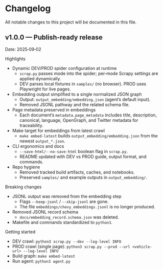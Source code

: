 # Changelog

All notable changes to this project will be documented in this file.

## v1.0.0 — Publish‑ready release

Date: 2025‑09‑02

Highlights

- Dynamic DEV/PROD spider configuration at runtime
  - `scrap.py` passes mode into the spider; per‑mode Scrapy settings are applied dynamically.
  - DEV parses local fixtures in `samples/` (no browser). PROD uses Playwright for live pages.
- Embedding output simplified to a single normalized JSON graph
  - Output: `output_embedding/embedding.json` (agent’s default input).
  - Removed JSONL pathway and the related schema file.
- Page metadata preserved in embeddings
  - Each document’s `metadata.page_metadata` includes title, description, canonical, language, OpenGraph, and Twitter metadata for traceability.
- Make target for embeddings from latest crawl
  - `make embed-latest` builds `output_embedding/embedding.json` from the newest `output_*.json`.
- CLI ergonomics and docs
  - `--save-html/--no-save-html` boolean flag in `scrap.py`.
  - README updated with DEV vs PROD guide, output format, and commands.
- Repo hygiene
  - Removed tracked build artifacts, caches, and notebooks.
  - Preserved `samples/` and example outputs in `output_embedding/`.

Breaking changes

- JSONL output was removed from the embedding step
  - Flags `--keep-jsonl` / `--skip-jsonl` are gone.
  - The file `embeddings/chevy_embeddings.jsonl` is no longer produced.
- Removed JSONL record schema
  - `docs/embedding_record.schema.json` was deleted.
- Makefile and commands standardized to `python3`.

Getting started

- DEV crawl: `python3 scrap.py --dev --log-level INFO`
- PROD crawl (single page): `python3 scrap.py --prod --url <vehicle-url> --log-level INFO`
- Build graph: `make embed-latest`
- Run agent: `python3 agent.py`
